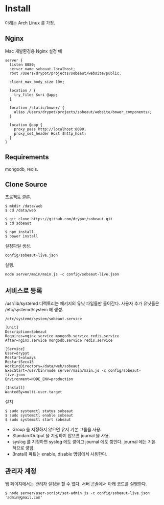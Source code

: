 # Install

아래는 Arch Linux 를 가정.

## Nginx

Mac 개발환경용 Nginx 설정 예

    server {
      listen 8080;
      server_name sobeaut.localhost;
      root /Users/drypot/projects/sobeaut/website/public;

      client_max_body_size 10m;

      location / {
        try_files $uri @app;
      }

      location /static/bower/ {
        alias /Users/drypot/projects/sobeaut/website/bower_components/;
      }

      location @app {
        proxy_pass http://localhost:8090;
        proxy_set_header Host $http_host;
      }
    }

## Requirements

mongodb, redis.

## Clone Source

프로젝트 클론.

    $ mkdir /data/web
    $ cd /data/web

    $ git clone https://github.com/drypot/sobeaut.git
    $ cd sobeaut

    $ npm install
    $ bower install

설정파일 생성.

    config/sobeaut-live.json

실행.

    node server/main/main.js -c config/sobeaut-live.json


## 서비스로 등록

/usr/lib/systemd 디렉토리는 패키지의 유닛 파일들만 들어간다.
사용자 추가 유닛들은 /etc/systemd/system 에 생성.

    /etc/systemd/system/sobeaut.service

    [Unit]
    Description=Sobeaut
    Requires=nginx.service mongodb.service redis.service
    After=nginx.service mongodb.service redis.service

    [Service]
    User=drypot
    Restart=always
    RestartSec=15
    WorkingDirectory=/data/web/sobeaut
    ExecStart=/usr/bin/node server/main/main.js -c config/sobeaut-live.json
    Environment=NODE_ENV=production

    [Install]
    WantedBy=multi-user.target

설치

    $ sudo systemctl status sobeaut
    $ sudo systemctl enable sobeaut
    $ sudo systemctl start sobeaut

* Group 을 지정하지 않으면 유저 기본 그룹을 사용.
* StandardOutput 을 지정하지 않으면 journal 을 사용.
* syslog 를 지정하면 syslog 에도 쌓이고 journal 에도 쌓인다. journal 에는 기본적으로 쌓임.
* [Install] 파트는 enable, disable 명령에서 사용한다.

## 관리자 계정

웹 페이지에서는 관리자 설정을 할 수 없다. 서버 콘솔에서 아래 코드를 실행한다.

    $ node server/user-script/set-admin.js -c config/sobeaut-live.json 'admin@gmail.com'
